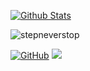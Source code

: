 [![Github Stats](https://github-readme-stats.vercel.app/api?username=t-k-)](https://github.com/t-k-/)

<img src="https://github-readme-stats.vercel.app/api/top-langs/?username=stepneverstop&layout=compact&hide=html" alt="stepneverstop" />

[![GitHub](https://img.shields.io/github/followers/t-k-.svg?lable=GitHub&style=social)](https://github.com/t-k-/)
<a href="https://github.com/sponsors/t-k-" target="_blank">
<img src="https://img.shields.io/static/v1?label=Sponsor&message=%E2%9D%A4&logo=GitHub&link=%3Curl%3E&color=f88379">
</a>
